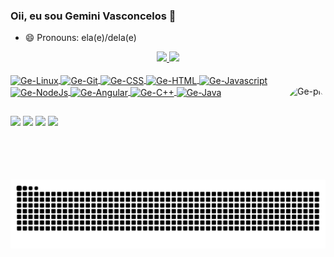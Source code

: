 ### Oii, eu sou Gemini Vasconcelos 👋

<!--
**gevasconcelos/gevasconcelos** is a ✨ _special_ ✨ repository because its `README.md` (this file) appears on your GitHub profile.

Here are some ideas to get you started:

- 🔭 I’m currently working on ...
- 🌱 I’m currently learning ...
- 👯 I’m looking to collaborate on ...
- 🤔 I’m looking for help with ...
- 💬 Ask me about ...
- 📫 How to reach me: ...
 
- ⚡ Fun fact: ...
-->

- 😄 Pronouns: ela(e)/dela(e)

<div align="center">
  <a href="https://github.com/gevasconcelos">
  <img height="160em" src="https://github-readme-stats.vercel.app/api?username=gevasconcelos&show_icons=true&theme=material-palenight&include_all_commits=true&count_private=true"/>
  <img height="160em" src="https://github-readme-stats.vercel.app/api/top-langs/?username=gevasconcelos&layout=compact&langs_count=7&theme=material-palenight"/>
</div>
  
  <div style="display: inline_block"><br>
 <!-- <img align="center" alt="Rafa-Js" height="30" width="40" src="https://raw.githubusercontent.com/devicons/devicon/master/icons/javascript/javascript-plain.svg">
  <img align="center" alt="Rafa-HTML" height="30" width="40" src="https://raw.githubusercontent.com/devicons/devicon/master/icons/html5/html5-original.svg">
  <img align="center" alt="Rafa-CSS" height="30" width="40" src="https://raw.githubusercontent.com/devicons/devicon/master/icons/css3/css3-original.svg">
  <img align="center" alt="Rafa-Python" height="30" width="40" src="https://raw.githubusercontent.com/devicons/devicon/master/icons/python/python-original.svg"> -->
    <img align="center" alt = "Ge-Linux"  src="https://img.icons8.com/color/48/000000/linux--v1.png"/>
   <img align="center" alt = "Ge-Git" src="https://img.icons8.com/color/48/000000/git.png"/>
    <img align="center" alt = "Ge-CSS"  src="https://img.icons8.com/color/48/000000/css3.png"/>
    <img align="center" alt = "Ge-HTML" src="https://img.icons8.com/color/48/000000/html-5--v1.png"/>
    <img align="center" alt = "Ge-Javascript" src="https://img.icons8.com/color/48/000000/javascript--v1.png"/>
    <img align="center" alt = "Ge-NodeJs" src="https://img.icons8.com/color/48/000000/nodejs.png"/>
     <img align="center" alt = "Ge-Angular" src="https://img.icons8.com/color/50/000000/angularjs.png"/>
    <img align="center" alt = "Ge-C++" src="https://img.icons8.com/color/48/000000/c-plus-plus-logo.png"/>
    <img align="center" alt = "Ge-Java" src="https://img.icons8.com/color/48/000000/java-coffee-cup-logo--v1.png"/>
    <img align="right" alt="Ge-pic" height="150" style="border-radius:50px;" src="https://cdn.discordapp.com/attachments/930536191563038753/930536632153698444/download20220102152904.png">
    
</div>
  
 ##
 
  
  <div> 

  <a href="https://instagram.com/gealvss" target="_blank"><img src="https://img.shields.io/badge/-Instagram-%23E4405F?style=for-the-badge&logo=instagram&logoColor=white" target="_blank"></a>
 <a href="https://discord.gg/392402912250298371" target="_blank"><img src="https://img.shields.io/badge/Discord-7289DA?style=for-the-badge&logo=discord&logoColor=white" target="_blank"></a> 
  <a href = "mailto:geminivasconceelos@gmail.com"><img src="https://img.shields.io/badge/-Gmail-%23333?style=for-the-badge&logo=gmail&logoColor=white" target="_blank"></a>
  <a href="https://www.linkedin.com/in/gemini-vasconcelos-955236214/" target="_blank"><img src="https://img.shields.io/badge/-LinkedIn-%230077B5?style=for-the-badge&logo=linkedin&logoColor=white" target="_blank"></a> 
    
   ![Snake animation](https://github.com/gevasconcelos/gevasconcelos/blob/output/github-contribution-grid-snake.svg)


 
 
</div>
  
  ##
